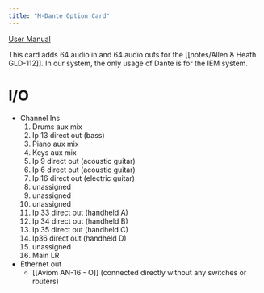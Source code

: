 ```yaml
---
title: "M-Dante Option Card"
---
```


[User Manual](AH-M-DANTE-A_optionfitting.pdf)

This card adds 64 audio in and 64 audio outs for the [[notes/Allen & Heath GLD-112]]. In our system, the only usage of Dante is for the IEM system.

# I/O
- Channel Ins
	1. Drums aux mix
	2. Ip 13 direct out (bass)
	3. Piano aux mix
	4. Keys aux mix
	5. Ip 9 direct out (acoustic guitar)
	6. Ip 6 direct out (acoustic guitar)
	7. Ip 16 direct out (electric guitar)
	8. unassigned
	9. unassigned
	10. unassigned
	11. Ip 33 direct out (handheld A)
	12. Ip 34 direct out (handheld B)
	13. Ip 35 direct out (handheld C)
	14. Ip36 direct out (handheld D)
	15. unassigned
	16. Main LR
- Ethernet out
	- [[Aviom AN-16 - O]] (connected directly without any switches or routers)